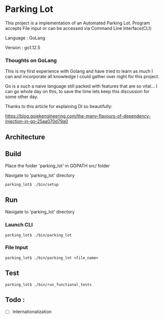 # Parking Lot

This project is a implementation of an Automated Parking Lot.
Program accepts File input or can be accessed via Command Line Interface(CLI)

Language : GoLang

Version : go1.12.5


### Thoughts on GoLang
This is my first experience with Golang and have tried to learn as much I can and incorporate all knowledge I could gather over night for this project. 

Go is a such a naive language still packed with features that are so vital...
I can go whole day on this, to save the time lets keep this discussion for some other day.

Thanks to this article for explaining DI so beautifully:

https://blog.gojekengineering.com/the-many-flavours-of-dependency-injection-in-go-25aa070d79a0
  


## Architecture




## Build

Place the folder 'parking_lot' in GOPATH src/ folder

Navigate to 'parking_lot' directory
``` 
parking_lot$ ./bin/setup
```

## Run

Navigate to 'parking_lot' directory

### Launch CLI
``` 
parking_lot$ ./bin/parking_lot
```

### File Input

``` 
parking_lot$ ./bin/parking_lot <file_name>
```

## Test


``` 
parking_lot$ ./bin/run_functional_tests
```


## Todo : 

- [ ] Internationalization

